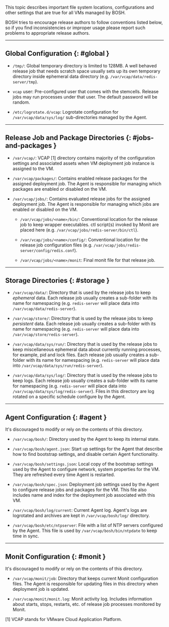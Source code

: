 This topic describes important file system locations, configurations and other settings that are true for all VMs managed by BOSH.

BOSH tries to encourage release authors to follow conventions listed below, so if you find inconsistencies or improper usage please report such problems to appropriate release authors.

---
## Global Configuration {: #global }

* `/tmp/`: Global temporary directory is limited to 128MB. A well behaved release job that needs scratch space usually sets up its own temporary directory inside ephemeral data directory (e.g. `/var/vcap/data/redis-server/tmp`).

* `vcap` user: Pre-configured user that comes with the stemcells. Release jobs may run processes under that user. The default password will be random.

* `/etc/logrotate.d/vcap`: Logrotate configuration for `/var/vcap/data/sys/log/` sub-directories managed by the Agent.

---
## Release Job and Package Directories {: #jobs-and-packages }

* `/var/vcap/`: VCAP [1] directory contains majority of the configuration settings and associated assets when VM deployment job instance is assigned to the VM.

* `/var/vcap/packages/`: Contains enabled release packages for the assigned deployment job. The Agent is responsible for managing which packages are enabled or disabled on the VM.

* `/var/vcap/jobs/`: Contains evaluated release jobs for the assigned deployment job. The Agent is responsible for managing which jobs are enabled or disabled on the VM.

    - `/var/vcap/jobs/<name>/bin/`: Conventional location for the release job to keep wrapper executables. ctl script(s) invoked by Monit are placed here (e.g. `/var/vcap/jobs/redis-server/bin/ctl`).

    - `/var/vcap/jobs/<name>/config/`: Conventional location for the release job configuration files (e.g. `/var/vcap/jobs/redis-server/config/redis.conf`).

    - `/var/vcap/jobs/<name>/monit`: Final monit file for that release job.

---
## Storage Directories {: #storage }

* `/var/vcap/data/`: Directory that is used by the release jobs to keep _ephemeral_ data. Each release job usually creates a sub-folder with its name for namespacing (e.g. `redis-server` will place data into `/var/vcap/data/redis-server`).

* `/var/vcap/store/`: Directory that is used by the release jobs to keep _persistent_ data. Each release job usually creates a sub-folder with its name for namespacing (e.g. `redis-server` will place data into `/var/vcap/store/redis-server`).

* `/var/vcap/data/sys/run/`: Directory that is used by the release jobs to keep miscellaneous ephemeral data about  currently running processes, for example, pid and lock files. Each release job usually creates a sub-folder with its name for namespacing (e.g. `redis-server` will place data into `/var/vcap/data/sys/run/redis-server`).

* `/var/vcap/data/sys/log/`: Directory that is used by the release jobs to keep logs. Each release job usually creates a sub-folder with its name for namespacing (e.g. `redis-server` will place data into `/var/vcap/data/sys/log/redis-server`). Files in this directory are log rotated on a specific schedule configure by the Agent.

---
## Agent Configuration {: #agent }

It's discouraged to modify or rely on the contents of this directory.

* `/var/vcap/bosh/`: Directory used by the Agent to keep its internal state.

* `/var/vcap/bosh/agent.json`: Start up settings for the Agent that describe how to find bootstrap settings, and disable certain Agent functionality.

* `/var/vcap/bosh/settings.json`: Local copy of the bootstrap settings used by the Agent to configure network, system properties for the VM. They are refreshed every time Agent is restarted.

* `/var/vcap/bosh/spec.json`: Deployment job settings used by the Agent to configure release jobs and packages for the VM. This file also includes name and index for the deployment job associated with this VM.

* `/var/vcap/bosh/log/current`: Current Agent log. Agent's logs are logrotated and archives are kept in `/var/vcap/bosh/log/` directory.

* `/var/vcap/bosh/etc/ntpserver`: File with a list of NTP servers configured by the Agent. This file is used by `/var/vcap/bosh/bin/ntpdate` to keep time in sync.

---
## Monit Configuration {: #monit }

It's discouraged to modify or rely on the contents of this directory.

* `/var/vcap/monit/job`: Directory that keeps current Monit configuration files. The Agent is responsible for updating files in this directory when deployment job is updated.

* `/var/vcap/monit/monit.log`: Monit activity log. Includes information about starts, stops, restarts, etc. of release job processes monitored by Monit.

[1] VCAP stands for VMware Cloud Application Platform.
